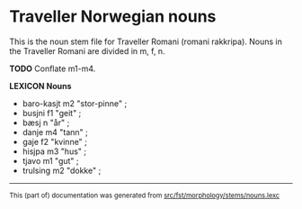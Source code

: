 # Traveller Norwegian nouns

This is the noun stem file for
Traveller Romani (romani rakkripa). Nouns in the Traveller Romani are
divided in m, f, n.

**TODO** Conflate m1-m4.

**LEXICON Nouns** 

* baro-kasjt m2 "stor-pinne" ;
* busjni f1 "geit" ;
* bæsj n "år" ;
* danje m4 "tann" ;
* gaje f2 "kvinne" ;
* hisjpa m3 "hus" ;
* tjavo m1 "gut" ;
* trulsing m2 "dokke" ;

* * *

<small>This (part of) documentation was generated from [src/fst/morphology/stems/nouns.lexc](https://github.com/giellalt/lang-rmg/blob/main/src/fst/morphology/stems/nouns.lexc)</small>
